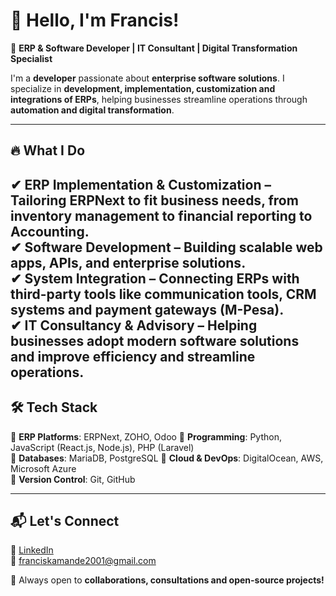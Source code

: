 # 👋 Hello, I'm Francis!  

🚀 **ERP & Software Developer | IT Consultant | Digital Transformation Specialist**  

I'm a **developer** passionate about **enterprise software solutions**. I specialize in **development, implementation, customization and integrations of ERPs**, helping businesses streamline operations through **automation and digital transformation**.  

---

## 🔥 **What I Do**  

✔ ERP Implementation & Customization – Tailoring ERPNext to fit business needs, from inventory management to financial reporting to Accounting.  
✔ Software Development – Building scalable web apps, APIs, and enterprise solutions.  
✔ System Integration – Connecting ERPs with third-party tools like communication tools, CRM systems and payment gateways (M-Pesa).  
✔ IT Consultancy & Advisory – Helping businesses adopt **modern software solutions** and improve efficiency and streamline operations. 
---

## 🛠 **Tech Stack**  

🔹 **ERP Platforms**: ERPNext, ZOHO, Odoo
🔹 **Programming**: Python, JavaScript (React.js, Node.js), PHP (Laravel)  
🔹 **Databases**: MariaDB, PostgreSQL
🔹 **Cloud & DevOps**: DigitalOcean, AWS, Microsoft Azure  
🔹 **Version Control**: Git, GitHub  

---

## 📬 **Let's Connect**  

💼 [LinkedIn](https://www.linkedin.com/in/njoroge-francis)  
📧 franciskamande2001@gmail.com  

🚀 Always open to **collaborations, consultations and open-source projects!**  
